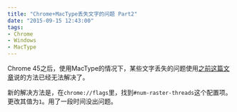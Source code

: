 ```yaml
---
title: "Chrome+MacType丢失文字的问题 Part2"
date: "2015-09-15 12:43:00"
tags:
- Chrome
- Windows
- MacType
---
```


Chrome 45之后，使用MacType的情况下，某些文字丢失的问题使用[之前这篇文章](/2015/04/0203-chrome-mactype-missing-characters/)说的方法已经无法解决了。

新的解决方法是，在`chrome://flags`里，找到`#num-raster-threads`这个配置项。更改其值为`1`。用了一段时间没出问题。